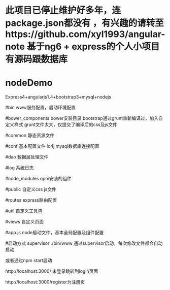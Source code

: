 # 此项目已停止维护好多年，连package.json都没有 ，有兴趣的请转至https://github.com/xyl1993/angular-note 基于ng6 + express的个人小项目 有源码跟数据库

# nodeDemo
Express4+angularjs1.4+bootstrap3+mysql+nodejs

#bin
www服务配置，启动环境配置

#bower_components
bower安装目录
bootstrap通过grunt重新编译过，加入自定义样式
grunt文件太大，仅提交了编译后的css及js文件

#common
静态资源文件

#conf
基本配置文件
lo4j mysql数据库连接配置

#dao
数据层处理文件

#log
系统日志

#node_modules
npm安装的组件

#public
自定义css js文件

#routes
exprass路由配置

#util
自定义工具包

#views
自定义页面

#app.js
node启动文件，基本全局配置及组件配置

#启动方式
supervisor ./bin/www
通过supervisor启动，每次修改文件都会自动启动

或者通过npm start启动

http://localhost:3000/
未登录跳转到login页面

http://localhost:3000/register为注册页
